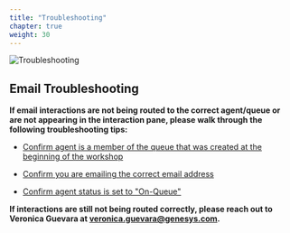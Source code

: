 ```yaml
---
title: "Troubleshooting"
chapter: true
weight: 30
---
```

![Troubleshooting](/images/Email3-768x300.jpg)
## Email Troubleshooting
**If email interactions are not being routed to the correct agent/queue or are not appearing in the interaction pane, please walk through the following troubleshooting tips:**

* [Confirm agent is a member of the queue that was created at the beginning of the workshop](https://workshop.genesys.com/workshops/gride-demo/040-inbound-voice/10_first.html)

* [Confirm you are emailing the correct email address](https://workshop.genesys.com/workshops/gride-demo/070-email/10_first.html)

* [Confirm agent status is set to "On-Queue"](https://workshop.genesys.com/workshops/gride-demo/070-email/20_second.html)

 **If interactions are still not being routed correctly, please reach out to Veronica Guevara at veronica.guevara@genesys.com.**